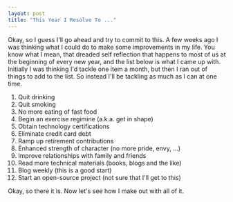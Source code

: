 ```yaml
---
layout: post
title: "This Year I Resolve To ..."
---
```


Okay, so I guess I'll go ahead and try to commit to this. A few weeks ago I was thinking what I could do to make some improvements in my life. You know what I mean, that dreaded self reflection that happens to most of us at the beginning of every new year, and the list below is what I came up with. Initially I was thinking I'd tackle one item a month, but then I ran out of things to add to the list. So instead I'll be tackling as much as I can at one time.

1. Quit drinking
2. Quit smoking
3. No more eating of fast food
4. Begin an exercise regimine (a.k.a. get in shape)
5. Obtain technology certifications
6. Eliminate credit card debt
7. Ramp up retirement contributions
8. Enhanced strength of character (no more pride, envy, ...)
9. Improve relationships with family and friends
10. Read more technical materials (books, blogs and the like)
11. Blog weekly (this is a good start)
12. Start an open-source project (not sure that I'll get to this)

Okay, so there it is. Now let's see how I make out with all of it.
